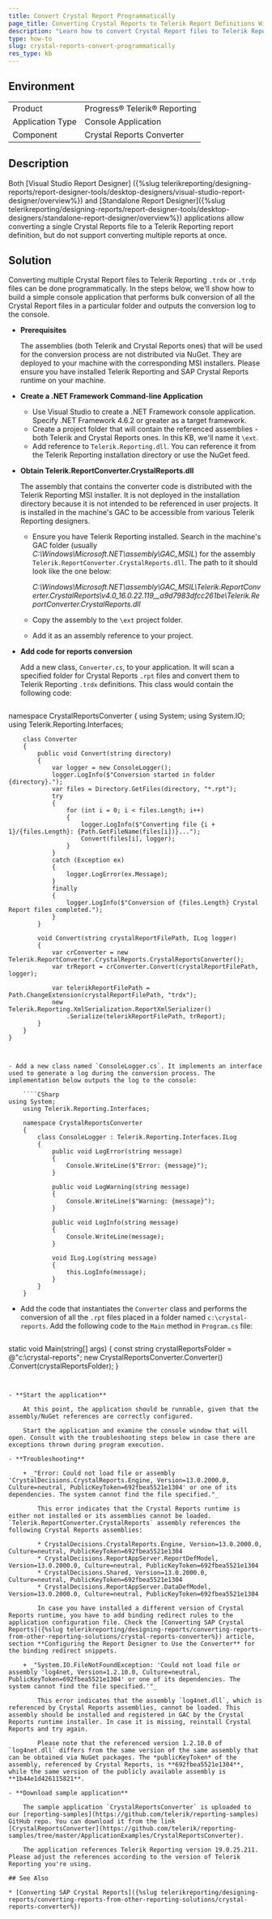 ```yaml
---
title: Convert Crystal Report Programmatically
page_title: Converting Crystal Reports to Telerik Report Definitions With Code
description: "Learn how to convert Crystal Report files to Telerik Report definitions programmatically."
type: how-to
slug: crystal-reports-convert-programmatically
res_type: kb
---
```


## Environment

<table>
	<tbody>
		<tr>
			<td>Product</td>
			<td>Progress® Telerik® Reporting</td>
		</tr>
		<tr>
			<td>Application Type</td>
			<td>Console Application</td>
		</tr>
		<tr>
			<td>Component</td>
			<td>Crystal Reports Converter</td>
		</tr>
	</tbody>
</table>

## Description

Both [Visual Studio Report Designer] ({%slug telerikreporting/designing-reports/report-designer-tools/desktop-designers/visual-studio-report-designer/overview%}) and [Standalone Report Designer]({%slug telerikreporting/designing-reports/report-designer-tools/desktop-designers/standalone-report-designer/overview%}) applications allow converting a single Crystal Reports file to a Telerik Reporting report definition, but do not support converting multiple reports at once.

## Solution  

Converting multiple Crystal Report files to Telerik Reporting `.trdx` or `.trdp` files can be done programmatically. In the steps below, we'll show how to build a simple console application that performs bulk conversion of all the Crystal Report files in a particular folder and outputs the conversion log to the console.

- **Prerequisites**

	The assemblies (both Telerik and Crystal Reports ones) that will be used for the conversion process are not distributed via NuGet. They are deployed to your machine with the corresponding MSI installers. Please ensure you have installed Telerik Reporting and SAP Crystal Reports runtime on your machine.

- **Create a .NET Framework Command-line Application**
    
	+ Use Visual Studio to create a .NET Framework console application. Specify .NET Framework 4.6.2 or greater as a target framework.
	+ Create a project folder that will contain the referenced assemblies - both Telerik and Crystal Reports ones. In this KB, we'll name it `\ext`.	
	+ Add reference to `Telerik.Reporting.dll`. You can reference it from the Telerik Reporting installation directory or use the NuGet feed.

- **Obtain Telerik.ReportConverter.CrystalReports.dll**

    The assembly that contains the converter code is distributed with the Telerik Reporting MSI installer. It is not deployed in the installation directory because it is not intended to be referenced in user projects. It is installed in the machine's GAC to be accessible from various Telerik Reporting designers.

	+ Ensure you have Telerik Reporting installed. Search in the machine's GAC folder (usually *C:\Windows\Microsoft.NET\assembly\GAC_MSIL*) for the assembly `Telerik.ReportConverter.CrystalReports.dll`. The path to it should look like the one below:
	
		*C:\Windows\Microsoft.NET\assembly\GAC_MSIL\Telerik.ReportConverter.CrystalReports\v4.0_16.0.22.119__a9d7983dfcc261be\Telerik.ReportConverter.CrystalReports.dll*

	+ Copy the assembly to the `\ext` project folder.
	+ Add it as an assembly reference to your project.

- **Add code for reports conversion**

	Add a new class, `Converter.cs`, to your application. It will scan a specified folder for Crystal Reports `.rpt` files and convert them to Telerik Reporting `.trdx` definitions. This class would contain the following code:

	````CSharp
namespace CrystalReportsConverter
	{
		using System;
		using System.IO;
		using Telerik.Reporting.Interfaces;

		class Converter
		{
			public void Convert(string directory)
			{
				var logger = new ConsoleLogger();
				logger.LogInfo($"Conversion started in folder {directory}.");
				var files = Directory.GetFiles(directory, "*.rpt");
				try
				{                
					for (int i = 0; i < files.Length; i++)
					{
						logger.LogInfo($"Converting file {i + 1}/{files.Length}: {Path.GetFileName(files[i])}...");
						Convert(files[i], logger);
					}
				}
				catch (Exception ex)
				{
					logger.LogError(ex.Message);
				}
				finally
				{
					logger.LogInfo($"Conversion of {files.Length} Crystal Report files completed.");
				}
			}

			void Convert(string crystalReportFilePath, ILog logger)
			{
				var crConverter = new Telerik.ReportConverter.CrystalReports.CrystalReportsConverter();
				var trReport = crConverter.Convert(crystalReportFilePath, logger);
				
				var telerikReportFilePath = Path.ChangeExtension(crystalReportFilePath, "trdx");
				new Telerik.Reporting.XmlSerialization.ReportXmlSerializer()
					.Serialize(telerikReportFilePath, trReport);
			}
		}
	}
````


- Add a new class named `ConsoleLogger.cs`. It implements an interface used to generate a log during the conversion process. The implementation below outputs the log to the console:

	````CSharp
using System;
	using Telerik.Reporting.Interfaces;

	namespace CrystalReportsConverter
	{
		class ConsoleLogger : Telerik.Reporting.Interfaces.ILog
		{
			public void LogError(string message)
			{
				Console.WriteLine($"Error: {message}");
			}

			public void LogWarning(string message)
			{
				Console.WriteLine($"Warning: {message}");
			}

			public void LogInfo(string message)
			{
				Console.WriteLine(message);
			}

			void ILog.Log(string message)
			{
				this.LogInfo(message);
			}
		}
	}
````


- Add the code that instantiates the `Converter` class and performs the conversion of all the `.rpt` files placed in a folder named `c:\crystal-reports`. Add the following code to the `Main` method in `Program.cs` file:

	````CSharp
static void Main(string[] args)
	{
		const string crystalReportsFolder = @"c:\crystal-reports";
		new CrystalReportsConverter.Converter()
			.Convert(crystalReportsFolder);
	}
````


- **Start the application**

	At this point, the application should be runnable, given that the assembly/NuGet references are correctly configured.
	
	Start the application and examine the console window that will open. Consult with the troubleshooting steps below in case there are exceptions thrown during program execution.

- **Troubleshooting**

	+ _"Error: Could not load file or assembly 'CrystalDecisions.CrystalReports.Engine, Version=13.0.2000.0, Culture=neutral, PublicKeyToken=692fbea5521e1304' or one of its dependencies. The system cannot find the file specified."_
  
		This error indicates that the Crystal Reports runtime is either not installed or its assemblies cannot be loaded. `Telerik.ReportConverter.CrystalReports` assembly references the following Crystal Reports assemblies:
		
		* CrystalDecisions.CrystalReports.Engine, Version=13.0.2000.0, Culture=neutral, PublicKeyToken=692fbea5521e1304
		* CrystalDecisions.ReportAppServer.ReportDefModel, Version=13.0.2000.0, Culture=neutral, PublicKeyToken=692fbea5521e1304
		* CrystalDecisions.Shared, Version=13.0.2000.0, Culture=neutral, PublicKeyToken=692fbea5521e1304
		* CrystalDecisions.ReportAppServer.DataDefModel, Version=13.0.2000.0, Culture=neutral, PublicKeyToken=692fbea5521e1304

		In case you have installed a different version of Crystal Reports runtime, you have to add binding redirect rules to the application configuration file. Check the [Converting SAP Crystal Reports]({%slug telerikreporting/designing-reports/converting-reports-from-other-reporting-solutions/crystal-reports-converter%}) article, section **Configuring the Report Designer to Use the Converter** for the binding redirect snippets.
  
	+ _"System.IO.FileNotFoundException: 'Could not load file or assembly 'log4net, Version=1.2.10.0, Culture=neutral, PublicKeyToken=692fbea5521e1304' or one of its dependencies. The system cannot find the file specified.'"_
  
		This error indicates that the assembly `log4net.dll`, which is referenced by Crystal Reports assemblies, cannot be loaded. This assembly should be installed and registered in GAC by the Crystal Reports runtime installer. In case it is missing, reinstall Crystal Reports and try again.

		Please note that the referenced version 1.2.10.0 of `log4net.dll` differs from the same version of the same assembly that can be obtained via NuGet packages. The *publicKeyToken* of the assembly, referenced by Crystal Reports, is **692fbea5521e1304**, while the same version of the publicly available assembly is **1b44e1d426115821**.

- **Download sample application**

	The sample application `CrystalReportsConverter` is uploaded to our [reporting-samples](https://github.com/telerik/reporting-samples) GitHub repo. You can download it from the link [CrystalReportsConverter](https://github.com/telerik/reporting-samples/tree/master/ApplicationExamples/CrystalReportsConverter).

	The application references Telerik Reporting version 19.0.25.211. Please adjust the references according to the version of Telerik Reporting you're using.

## See Also

* [Converting SAP Crystal Reports]({%slug telerikreporting/designing-reports/converting-reports-from-other-reporting-solutions/crystal-reports-converter%})
